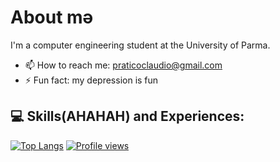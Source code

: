 # About mə
I'm a computer engineering student at the University of Parma.
- 📫 How to reach me: praticoclaudio@gmail.com
- ⚡ Fun fact: my depression is fun

## 💻 Skills(AHAHAH) and Experiences:

<!--
[<img src='https://cdn.jsdelivr.net/npm/simple-icons@3.0.1/icons/github.svg' alt='github' height='40'>](https://github.com/nicelycla) 
[<img src='https://cdn.jsdelivr.net/npm/simple-icons@3.0.1/icons/linkedin.svg' alt='linkedin' height='40'>](https://www.linkedin.com/)
[<img src='https://cdn.jsdelivr.net/npm/simple-icons@3.0.1/icons/instagram.svg' alt='instagram' height='40'>](https://www.instagram.com//)
[<img src='https://cdn.jsdelivr.net/npm/simple-icons@3.0.1/icons/icloud.svg' alt='website' height='40'>](https://nicelycla.github.io/WebSite/)  
-->

<!--
[![GitHub stats](https://github-readme-stats.vercel.app/api?username=NicelyCla&show_icons=true&theme=gruvbox&layout=compact&hide_border=true)](https://github.com/NicelyCla)
-->
[![Top Langs](https://github-readme-stats.vercel.app/api/top-langs/?username=NicelyCla&langs_count=6&theme=monokai&layout=compact&hide_border=true)](https://github.com/NicelyCla)
[![Profile views](https://gpvc.arturio.dev/nicelycla)](https://github.com/NicelyCla)

<!--
**nicelycla/nicelycla** is a ✨ _special_ ✨ repository because its `README.md` (this file) appears on your GitHub profile.

Here are some ideas to get you started:

- 🔭 I’m currently working on ...
- 🌱 I’m currently learning ...
- 👯 I’m looking to collaborate on ...
- 🤔 I’m looking for help with ...
- 💬 Ask me about ...
- 📫 How to reach me: ...
- 😄 Pronouns: ...
- ⚡ Fun fact: ...
-->

<!---
NicelyCla/NicelyCla is a ✨ special ✨ repository because its `README.md` (this file) appears on your GitHub profile.
You can click the Preview link to take a look at your changes.
--->
